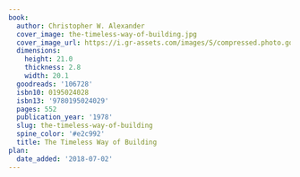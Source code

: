```yaml
---
book:
  author: Christopher W. Alexander
  cover_image: the-timeless-way-of-building.jpg
  cover_image_url: https://i.gr-assets.com/images/S/compressed.photo.goodreads.com/books/1348093712l/106728.jpg
  dimensions:
    height: 21.0
    thickness: 2.8
    width: 20.1
  goodreads: '106728'
  isbn10: 0195024028
  isbn13: '9780195024029'
  pages: 552
  publication_year: '1978'
  slug: the-timeless-way-of-building
  spine_color: '#e2c992'
  title: The Timeless Way of Building
plan:
  date_added: '2018-07-02'
---
```

